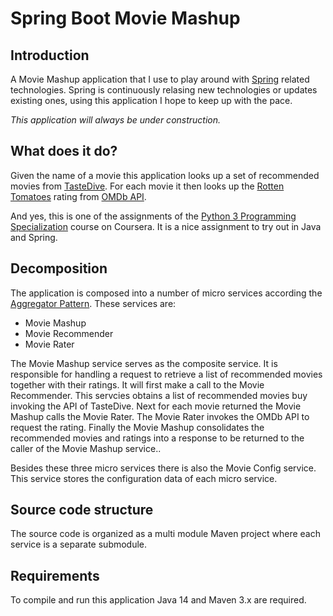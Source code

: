# Spring Boot Movie Mashup

## Introduction
A Movie Mashup application that I use to play around with [Spring](https://spring.io/) related technologies. Spring is continuously relasing new technologies or updates existing ones, using this application I hope to keep up with the pace.

_This application will always be under construction._

## What does it do?
Given the name of a movie this application looks up a set of recommended movies from [TasteDive](https://tastedive.com/). For each movie it then looks up the [Rotten Tomatoes](https://www.rottentomatoes.com/) rating from [OMDb API](http://www.omdbapi.com/).

And yes, this is one of the assignments of the [Python 3 Programming Specialization](https://www.coursera.org/specializations/python-3-programming) course on Coursera. It is a nice assignment to try out in Java and Spring.

## Decomposition
The application is composed into a number of micro services according the [Aggregator Pattern](https://dzone.com/articles/design-patterns-for-microservices). These services are:

- Movie Mashup
- Movie Recommender
- Movie Rater

The Movie Mashup service serves as the composite service. It is responsible for handling a request to retrieve a list of recommended movies together with their ratings. It will first make a call to the Movie Recommender. This servcies obtains a list of recommended movies buy invoking the API of TasteDive. Next for each movie returned the Movie Mashup calls the Movie Rater. The Movie Rater invokes the OMDb API to request the rating. Finally the Movie Mashup consolidates the recommended movies and ratings into a response to be returned to the caller of the Movie Mashup service..

Besides these three micro services there is also the Movie Config service. This service stores the configuration data of each micro service.

## Source code structure
The source code is organized as a multi module Maven project where each service is a separate submodule.

## Requirements
To compile and run this application Java 14 and Maven 3.x are required.
